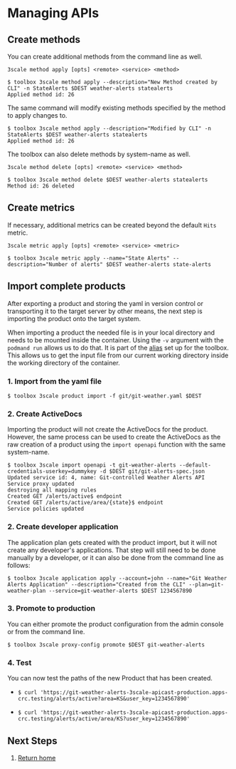 # Managing APIs

## Create methods
You can create additional methods from the command line as well.

`3scale method apply [opts] <remote> <service> <method>`
~~~
$ toolbox 3scale method apply --description="New Method created by CLI" -n StateAlerts $DEST weather-alerts statealerts
Applied method id: 26
~~~

The same command will modify existing methods specified by the method to apply changes to.

~~~
$ toolbox 3scale method apply --description="Modified by CLI" -n StateAlerts $DEST weather-alerts statealerts
Applied method id: 26

~~~

The toolbox can also delete methods by system-name as well.

`3scale method delete [opts] <remote> <service> <method>`
~~~
$ toolbox 3scale method delete $DEST weather-alerts statealerts
Method id: 26 deleted
~~~

## Create metrics
If necessary, additional metrics can be created beyond the default `Hits` metric.

`3scale metric apply [opts] <remote> <service> <metric>`
~~~
$ toolbox 3scale metric apply --name="State Alerts" --description="Number of alerts" $DEST weather-alerts state-alerts
~~~

## Import complete products
After exporting a product and storing the yaml in version control or transporting it to the target server by other means, the next step is importing the product onto the target system.

When importing a product the needed file is in your local directory and needs to be mounted inside the container. Using the `-v` argument with the `podmand run` allows us to do that. It is part of the [alias](README.md#environment-setup) set up for the toolbox. This allows us to get the input file from our current working directory inside the working directory of the container.

### 1. Import from the yaml file
~~~
$ toolbox 3scale product import -f git/git-weather.yaml $DEST
~~~

### 2. Create ActiveDocs
Importing the product will not create the ActiveDocs for the product. However, the same process can be used to create the ActiveDocs as the raw creation of a product using the `import openapi` function with the same system-name.

~~~
$ toolbox 3scale import openapi -t git-weather-alerts --default-credentials-userkey=dummykey -d $DEST git/git-alerts-spec.json
Updated service id: 4, name: Git-controlled Weather Alerts API
Service proxy updated
destroying all mapping rules
Created GET /alerts/active$ endpoint
Created GET /alerts/active/area/{state}$ endpoint
Service policies updated
~~~

### 2. Create developer application
The application plan gets created with the product import, but it will not create any developer's applications. That step will still need to be done manually by a developer, or it can also be done from the command line as follows:

~~~
$ toolbox 3scale application apply --account=john --name="Git Weather Alerts Application" --description="Created from the CLI" --plan=git-weather-plan --service=git-weather-alerts $DEST 1234567890
~~~

### 3. Promote to production
You can either promote the product configuration from the admin console or from the command line.
~~~
$ toolbox 3scale proxy-config promote $DEST git-weather-alerts
~~~

### 4. Test
You can now test the paths of the new Product that has been created.

- ~~~
  $ curl 'https://git-weather-alerts-3scale-apicast-production.apps-crc.testing/alerts/active?area=KS&user_key=1234567890'
  ~~~
- ~~~
  $ curl 'https://git-weather-alerts-3scale-apicast-production.apps-crc.testing/alerts/active/area/KS?user_key=1234567890'
  ~~~

## Next Steps

1. [Return home](README.md)

